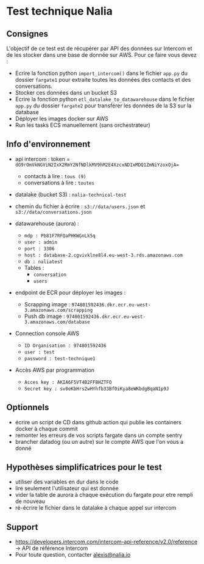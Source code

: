 # Test technique Nalia

## Consignes
L'objectif de ce test est de récupérer par API des données sur Intercom et de les stocker dans une base de donnée sur AWS.
Pour ce faire vous devez : 
* Ecrire la fonction python `import_intercom()` dans le fichier `app.py` du dossier `fargate1` pour extraite toutes les données des contacts et des conversations.
* Stocker ces données dans un bucket S3
* Ecrire la fonction python `etl_datalake_to_datawarehouse` dans le fichier `app.py` du dossier `fargate2` pour transférer les données de la S3 sur la database
* Déployer les images docker sur AWS
* Run les tasks ECS manuellement (sans orchestrateur)

## Info d'environnement

* api intercom : token = `dG9rOmVkNGViN2IxX2RmY2NfNDlkMV9hM2E4XzcxNDIxMDQ1ZmNiYzoxOjA=`
    * contacts à lire : `tous (9)`
    * conversations à lire : `toutes`
* datalake (bucket S3) : ``nalia-technical-test``
* chemin du fichier à écrire : ``s3://data/users.json`` et ``s3://data/conversations.json``
* datawarehouse (aurora) :
	* `mdp : Pb81F7RFQaPHKWGnLk5q`
	* `user : admin`
	* `port : 3306`
	* `host : database-2.cgvivklne8l4.eu-west-3.rds.amazonaws.com`
	* `db : naliatest`
	* Tables :
		* `conversation`
		* `users`
* endpoint de ECR pour déployer les images : 
	* Scrapping image : `974801592436.dkr.ecr.eu-west-3.amazonaws.com/scrapping`
	* Push db image : `974801592436.dkr.ecr.eu-west-3.amazonaws.com/database`

* Connection console AWS
    * `ID Organisation : 974801592436`
    * `user : test`
    * `password : test-technique1`

* Accès AWS par programmation
    * `Acces key : AKIA6F5VT4B2FFBHZTFO`
    * `Secret key : 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`
    
## Optionnels

* écrire un script de CD dans github action qui publie les containers docker à chaque commit
* remonter les erreurs de vos scripts fargate dans un compte sentry
* brancher datadog (ou un autre) sur le compte AWS que l'on vous a donné
    
## Hypothèses simplificatrices pour le test

* utiliser des variables en dur dans le code
* lire seulement l'utilisateur qui est donnée
* vider la table de aurora à chaque exécution du fargate pour etre rempli de nouveau
* ré-écrire le fichier dans le datalake à chaque appel sur intercom


## Support

* https://developers.intercom.com/intercom-api-reference/v2.0/reference -> API de référence Intercom
* Pour toute question, contacter alexis@nalia.io
